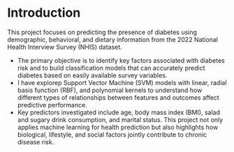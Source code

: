 # Introduction
This project focuses on predicting the presence of diabetes using demographic, behavioral, and dietary information from the 2022 National Health Interview Survey (NHIS) dataset.
- The primary objective is to identify key factors associated with diabetes risk and to build classification models that can accurately predict diabetes based on easily available survey variables.
- I have explorep Support Vector Machine (SVM) models with linear, radial basis function (RBF), and polynomial kernels to understand how different types of relationships between features and outcomes affect predictive performance.
- Key predictors investigated include age, body mass index (BMI), salad and sugary drink consumption, and marital status.
This project not only applies machine learning for health prediction but also highlights how biological, lifestyle, and social factors jointly contribute to chronic disease risk.

